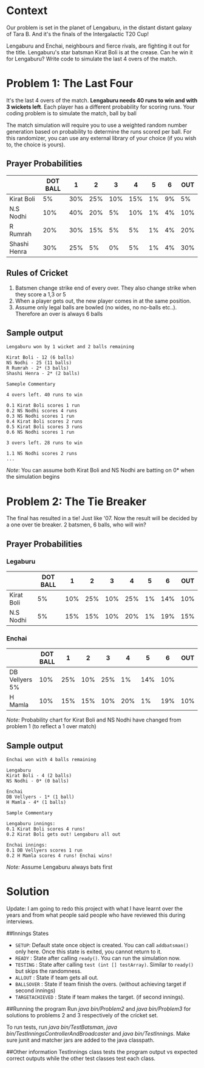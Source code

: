 # Context
Our problem is set in the planet of Lengaburu, in the distant distant galaxy of Tara B. And it's the finals of the Intergalactic T20 Cup!

Lengaburu and Enchai, neighbours and fierce rivals, are fighting it out for the title. Lengaburu's star batsman Kirat Boli is at the crease. Can he win it for Lengaburu? Write code to simulate the last 4 overs of the match.

# Problem 1: The Last Four
It's the last 4 overs of the match. **Lengaburu needs 40 runs to win and with 3 wickets left**. Each player has a different probability for scoring runs. Your coding problem is to simulate the match, ball by ball

The match simulation will require you to use a weighted random number generation based on probability to determine the runs scored per ball. For this randomizer, you can use any external library of your choice (if you wish to, the choice is yours).

## Prayer Probabilities

| | DOT BALL | 1 | 2 | 3 | 4 | 5 | 6 | OUT
--- | --- | --- | --- | --- | --- | --- | --- | ---
Kirat Boli | 5% | 30% | 25% | 10% |15% | 1% | 9% | 5%
N.S Nodhi | 10% | 40% | 20% | 5% | 10% | 1% | 4% | 10%
R Rumrah | 20% | 30% | 15% | 5% | 5% | 1% | 4% | 20%
Shashi Henra | 30% | 25% | 5% | 0% | 5% | 1% | 4% | 30%


## Rules of Cricket

1. Batsmen change strike end of every over. They also change strike when they score a 1,3 or 5
2. When a player gets out, the new player comes in at the same position.
3. Assume only legal balls are bowled (no wides, no no-balls etc..). Therefore an over is always 6 balls

## Sample output

```
Lengaburu won by 1 wicket and 2 balls remaining

Kirat Boli - 12 (6 balls)
NS Nodhi - 25 (11 balls)
R Rumrah - 2* (3 balls)
Shashi Henra - 2* (2 balls)

Sameple Commentary

4 overs left. 40 runs to win

0.1 Kirat Boli scores 1 run
0.2 NS Nodhi scores 4 runs
0.3 NS Nodhi scores 1 run
0.4 Kirat Boli scores 2 runs
0.5 Kirat Boli scores 3 runs
0.6 NS Nodhi scores 1 run

3 overs left. 28 runs to win

1.1 NS Nodhi scores 2 runs
...
```

*Note*: You can assume both Kirat Boli and NS Nodhi are batting on 0* when the simulation begins

# Problem 2: The Tie Breaker

The final has resulted in a tie! Just like '07. Now the result will be decided by a one over tie breaker. 2 batsmen, 6
balls, who will win?

## Prayer Probabilities

### Legaburu

| | DOT BALL | 1 | 2 | 3 | 4 | 5 | 6 | OUT
--- | --- | --- | --- | --- | --- | --- | --- | ---
Kirat Boli | 5% | 10% | 25% | 10% | 25% | 1% | 14% | 10%
N.S Nodhi | 5% | 15% | 15% | 10% | 20% | 1% | 19% | 15%

### Enchai

| | DOT BALL | 1 | 2 | 3 | 4 | 5 | 6 | OUT
--- | --- | --- | --- | --- | --- | --- | --- | ---
DB Vellyers 5% | 10% | 25% | 10% | 25% | 1% | 14% | 10%
H Mamla | 10% | 15% | 15% | 10% | 20% | 1% | 19% | 10%

*Note:* Probability chart for Kirat Boli and NS Nodhi have changed from problem 1 (to reflect a 1 over match)

## Sample output
```
Enchai won with 4 balls remaining

Lengaburu
Kirat Boli - 4 (2 balls)
NS Nodhi - 0* (0 balls)

Enchai
DB Vellyers - 1* (1 ball)
H Mamla - 4* (1 balls)

Sample Commentary

Lengaburu innings:
0.1 Kirat Boli scores 4 runs!
0.2 Kirat Boli gets out! Lengaburu all out

Enchai innings:
0.1 DB Vellyers scores 1 run
0.2 H Mamla scores 4 runs! Enchai wins!
```

*Note:* Assume Lengaburu always bats first

# Solution

Update: I am going to redo this project with what I have learnt over the years and from what people said people who have reviewed this during interviews.

##Innings States
- `SETUP`: Default state once object is created. You can call `addbatsman()` only here. Once this state is exited, you cannot return to it.
- `READY` : State after calling `ready()`. You can run the simulation now.
- `TESTING` : State after calling `test (int [] testArray)`. Similar to `ready()` but skips the randomness. 
- `ALLOUT` : State if team gets all out.
- `BALLSOVER` : State if team finish the overs. (without achieving target if second innings)
- `TARGETACHIEVED` : State if team makes the target. (if second innings).

##Running the program
Run *java bin/Problem2* and *java bin/Problem3* for solutions to problems 2 and 3 respectively of the cricket set.

To run tests, run *java bin/TestBatsman*, *java bin/TestInningsControllerAndBroadcaster* and *java bin/TestInnings*. Make sure junit and matcher jars are added to the java classpath.

##Other information
TestInnings class tests the program output vs expected correct outputs while the other test classes test each class.
